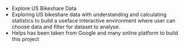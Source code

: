* Explore US Bikeshare Data 
* Exploring US bikeshare data with understanding and calculating statistics to build a useface interactive
environment where user can choose data and filter for dataset to analyse.
* Helps has been taken from Google and many online platform to build this project


